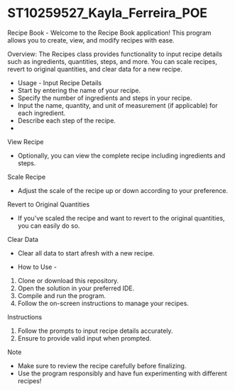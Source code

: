 # ST10259527_Kayla_Ferreira_POE
Recipe Book - Welcome to the Recipe Book application! This program allows you to create, view, and modify recipes with ease.

Overview: The Recipes class provides functionality to input recipe details such as ingredients, quantities, steps, and more. You can scale recipes, revert to original quantities, and clear data for a new recipe.

- Usage -
Input Recipe Details
- Start by entering the name of your recipe.
- Specify the number of ingredients and steps in your recipe.
- Input the name, quantity, and unit of measurement (if applicable) for each ingredient.
- Describe each step of the recipe.
- 
View Recipe
- Optionally, you can view the complete recipe including ingredients and steps.

Scale Recipe
- Adjust the scale of the recipe up or down according to your preference.

Revert to Original Quantities
- If you've scaled the recipe and want to revert to the original quantities, you can easily do so.

Clear Data
- Clear all data to start afresh with a new recipe.
  
- How to Use -
1. Clone or download this repository.
2. Open the solution in your preferred IDE.
3. Compile and run the program.
4. Follow the on-screen instructions to manage your recipes.
   
Instructions
1. Follow the prompts to input recipe details accurately.
2. Ensure to provide valid input when prompted.
   
Note
- Make sure to review the recipe carefully before finalizing.
- Use the program responsibly and have fun experimenting with different recipes!
